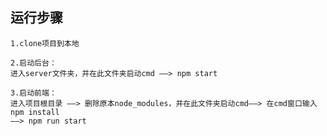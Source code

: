 ## 运行步骤
    1.clone项目到本地
    
    2.启动后台：
    进入server文件夹，并在此文件夹启动cmd ——> npm start
    
    3.启动前端：
    进入项目根目录 ——> 删除原本node_modules，并在此文件夹启动cmd——> 在cmd窗口输入npm install 
    ——> npm run start


